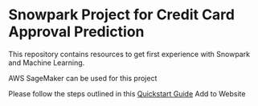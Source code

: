 # Snowpark Project for Credit Card Approval Prediction
This repository contains resources to get first experience with Snowpark and Machine Learning.

AWS SageMaker can be used for this project

Please follow the steps outlined in this [Quickstart Guide](https://quickstarts.snowflake.com/guide/getting_started_snowpark_machine_learning/index.html)
Add to Website